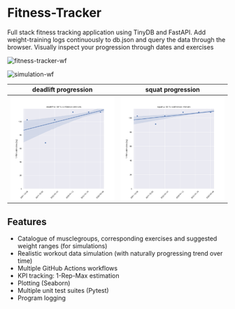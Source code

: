 # Fitness-Tracker

Full stack fitness tracking application using TinyDB and FastAPI.
Add weight-training logs continuously to db.json and query the data through the browser.
Visually inspect your progression through dates and exercises

![fitness-tracker-wf](https://github.com/TheNewThinkTank/Fitness-Tracker/actions/workflows/fitness-tracker-wf.yml/badge.svg)

![simulation-wf](https://github.com/TheNewThinkTank/Fitness-Tracker/actions/workflows/simulation-wf.yml/badge.svg)

<!-- ![fitted_data_legpress](img/fitted_data_legpress.png) -->

|                    deadlift progression                    |                  squat progression                   |
| :--------------------------------------------------------: | :--------------------------------------------------: |
| ![fitted_data_deadlift](img/real_fitted_data_deadlift.png) | ![fitted_data_squat](img/real_fitted_data_squat.png) |

<!-- ![1repmax_comparrisons_Rplot](img/1repmax_comparrisons_Rplot.png)
![fitted_data](img/fitted_data.png)
![workout_2021-12-11](img/workout_2021-12-11.png)
Above: selected exercises (sets vs reps, with weight resistance shown in the legend)<br>for leg workout on 2021-12-11 -->

## Features

- Catalogue of musclegroups, corresponding exercises and suggested weight ranges (for simulations)
- Realistic workout data simulation (with naturally progressing trend over time)
- Multiple GitHub Actions workflows
- KPI tracking: 1-Rep-Max estimation
- Plotting (Seaborn)
- Multiple unit test suites (Pytest)
- Program logging

<!-- ## Upcoming features

- Documentation (Sphinx)
- ML models (Scikit Learn)
- YAML-support
- Bodily strength-ratio tracking (determine baseline, ideal-ranges, and compare the two)
- Dashboard
- Add key exercises (benchpress, squat, deadlift) to dashboard
- Hosting on PyPi (automated deploy with GitHub Actions)
- Identify musclegroups and exercises with best or worst progression
- Add cardio tracking (integrate app with Strava) -->
